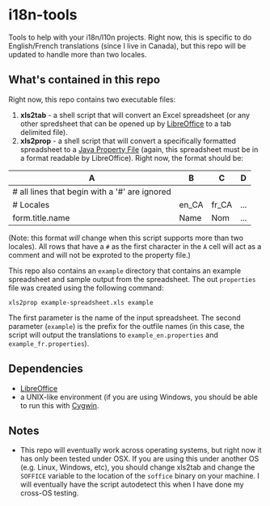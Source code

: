 # i18n-tools
Tools to help with your i18n/l10n projects.  Right now, this is specific to do English/French translations (since I live in Canada), but this repo will be updated to handle more than two locales.


## What's contained in this repo

Right now, this repo contains two executable files:

1. **xls2tab** - a shell script that will convert an Excel spreadsheet (or any other spredsheet that can be opened up by [LibreOffice](http://libreoffice.org) to a tab delimited file).
2. **xls2prop** - a shell script that will convert a specifically formatted spreadsheet to a [Java Property File](https://en.wikipedia.org/wiki/.properties) (again, this spreadsheet must be in a format readable by LibreOffice).  Right now, the format should be:

  | A | B | C | D |
  | --- | --- | --- | --- |
  | # all lines that begin with a '#' are ignored | | | |
  | # Locales | en_CA | fr_CA | ... |
  | form.title.name | Name | Nom | ... |

  (Note: this format *will* change when this script supports more than two locales).  All rows that have a `#` as the first character in the `A` cell will act as a comment and will not be exproted to the property file.)
  
This repo also contains an `example` directory that contains an example spreadsheet and sample output from the spreadsheet.  The out `properties` file was created using the following command:

```
xls2prop example-spreadsheet.xls example
```

The first parameter is the name of the input spreadsheet.  The second parameter (`example`) is the prefix for the outfile names (in this case, the script will output the translations to `example_en.properties`	 and `example_fr.properties`).

## Dependencies

- [LibreOffice](http://libreoffice.org)
- a UNIX-like environment (if you are using Windows, you should be able to run this with [Cygwin](http://cygwin.com).

## Notes

- This repo will eventually work across operating systems, but right now it has only been tested under OSX.  If you are using this under another OS (e.g. Linux, Windows, etc), you should change xls2tab and change the `SOFFICE` variable to the location of the `soffice` binary on your machine.  I will eventually have the script autodetect this when I have done my cross-OS testing.
